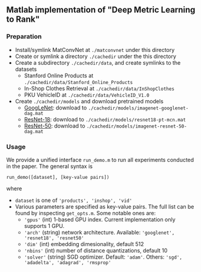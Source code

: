 ## Matlab implementation of "Deep Metric Learning to Rank"

### Preparation
* Install/symlink MatConvNet at `./matconvnet` under this directory
* Create or symlink a directory `./cachedir` under the this directory
* Create a subdirectory `./cachedir/data`, and create symlinks to the datasets
    * Stanford Online Products at `./cachedir/data/Stanford_Online_Products`
    * In-Shop Clothes Retrieval at `./cachedir/data/InShopClothes`
    * PKU VehicleID at `./cachedir/data/VehicleID_V1.0`
* Create `./cachedir/models` and download pretrained models
  * [GoogLeNet](http://www.vlfeat.org/matconvnet/models/imagenet-googlenet-dag.mat): download to `./cachedir/models/imagenet-googlenet-dag.mat`
  * [ResNet-18](http://www.robots.ox.ac.uk/~albanie/models/pytorch-imports/resnet18-pt-mcn.mat): download to `./cachedir/models/resnet18-pt-mcn.mat`
  * [ResNet-50](http://www.vlfeat.org/matconvnet/models/imagenet-resnet-50-dag.mat): download to `./cachedir/models/imagenet-resnet-50-dag.mat`

### Usage
We provide a unified interface `run_demo.m` to run all experiments conducted in the paper. The general syntax is 
```
run_demo([dataset], [key-value pairs])
```
where 
* `dataset` is one of `'products', 'inshop', 'vid'`
* Various parameters are specified as key-value pairs. The full list can be found by inspecting `get_opts.m`. Some notable ones are:
  * `'gpus'` (int) 1-based GPU index. Current implementation only supports 1 GPU.
  * `'arch'` (string) network architecture. Available: `'googlenet', 'resnet18', 'resnet50'`
  * `'dim'` (int) embedding dimesionality, default 512
  * `'nbins'` (int) number of distance quantizations, default 10
  * `'solver'` (string) SGD optimizer. Default: `'adam'`. Others: `'sgd', 'adadelta', 'adagrad', 'rmsprop'`
